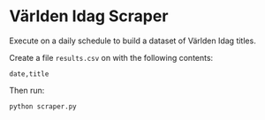 # Världen Idag Scraper

Execute on a daily schedule to build a dataset of Världen Idag titles.

Create a file `results.csv` on with the following contents:

```
date,title
```


Then run:

```python scraper.py```



